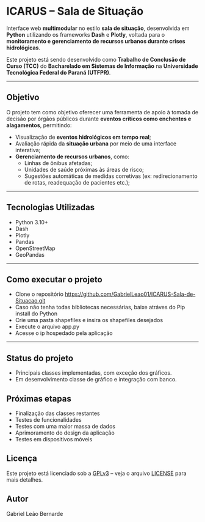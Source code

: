 # ICARUS – Sala de Situação

Interface web **multimodular** no estilo **sala de situação**, desenvolvida em **Python** utilizando os frameworks **Dash** e **Plotly**, voltada para o **monitoramento e gerenciamento de recursos urbanos durante crises hidrológicas**.

Este projeto está sendo desenvolvido como **Trabalho de Conclusão de Curso (TCC)** do **Bacharelado em Sistemas de Informação** na **Universidade Tecnológica Federal do Paraná (UTFPR)**.

---

## Objetivo

O projeto tem como objetivo oferecer uma ferramenta de apoio à tomada de decisão por órgãos públicos durante **eventos críticos como enchentes e alagamentos**, permitindo:

- Visualização de **eventos hidrológicos em tempo real**;
- Avaliação rápida da **situação urbana** por meio de uma interface interativa;
- **Gerenciamento de recursos urbanos**, como:
  - Linhas de ônibus afetadas;
  - Unidades de saúde próximas às áreas de risco;
  - Sugestões automáticas de medidas corretivas (ex: redirecionamento de rotas, readequação de pacientes etc.);

---

## Tecnologias Utilizadas

- Python 3.10+
- Dash
- Plotly
- Pandas
- OpenStreetMap
- GeoPandas 

---
## Como executar o projeto
- Clone o repositório https://github.com/GabrielLeao01/ICARUS-Sala-de-Situacao.git
- Caso não tenha todas bibliotecas necessárias, baixe atráves do Pip install do Python
- Crie uma pasta shapefiles e insira os shapefiles desejados
- Execute o arquivo app.py
- Acesse o ip hospedado pela aplicação

---

## Status do projeto
 - Principais classes implementadas, com exceção dos gráficos.
 - Em desenvolvimento classe de gráfico e integração com banco.

## Próximas etapas
 - Finalização das classes restantes
 - Testes de funcionalidades
 - Testes com uma maior massa de dados
 - Aprimoramento do design da aplicação
 - Testes em dispositivos móveis

## Licença
Este projeto está licenciado sob a [GPLv3](https://www.gnu.org/licenses/gpl-3.0.html) – veja o arquivo [LICENSE](LICENSE) para mais detalhes.

## Autor
Gabriel Leão Bernarde
